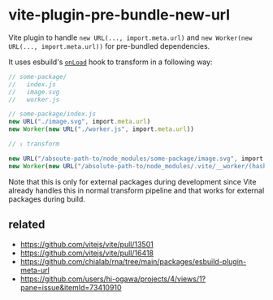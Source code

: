 # vite-plugin-pre-bundle-new-url

Vite plugin to handle `new URL(..., import.meta.url)` and `new Worker(new URL(..., import.meta.url))`
for pre-bundled dependencies.

It uses esbuild's [`onLoad`](https://esbuild.github.io/plugins/#on-load) hook to transform in a following way:

```ts
// some-package/
//   index.js
//   image.svg
//   worker.js

// some-package/index.js
new URL("./image.svg", import.meta.url)
new Worker(new URL("./worker.js", import.meta.url))

// ⇓ transform

new URL("/absoute-path-to/node_modules/some-package/image.svg", import.meta.url)
new Worker(new URL("/absolute-path-to/node_modules/.vite/__worker/(hash).js", import.meta.url))
```

Note that this is only for external packages during development
since Vite already handles this in normal transform pipeline and that works for
external packages during build.

## related

- https://github.com/vitejs/vite/pull/13501
- https://github.com/vitejs/vite/pull/16418
- https://github.com/chialab/rna/tree/main/packages/esbuild-plugin-meta-url
- https://github.com/users/hi-ogawa/projects/4/views/1?pane=issue&itemId=73410910
